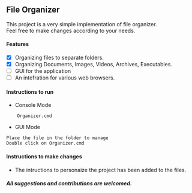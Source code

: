 ## File Organizer
This project is a very simple implementation of file organizer. <br>
Feel free to make changes according to your needs.

#### Features
- [X] Organizing files to separate folders.
- [X] Organizing Documents, Images, Videos, Archives, Executables.
- [ ] GUI for the application
- [ ] An intefration for various web browsers.

#### Instructions to run
- Console Mode
```batch
    Organizer.cmd
```
- GUI Mode
```
Place the file in the folder to manage
Double click on Organizer.cmd
```
#### Instructions to make changes
- The intructions to personaize the project has been added to the files.

##### All suggestions and contributions are welcomed.